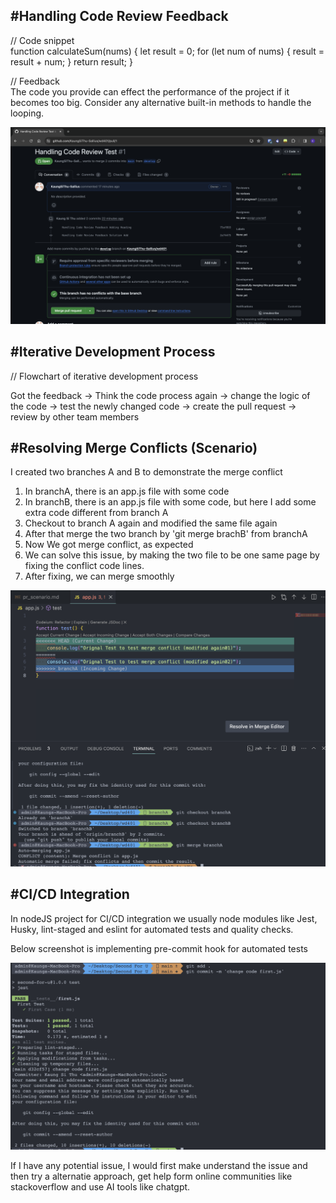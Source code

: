 <h2>#Handling Code Review Feedback</h2>

// Code snippet<br>
function calculateSum(nums) {
let result = 0;
for (let num of nums) {
result = result + num;
}
return result;
}

// Feedback<br>
The code you provide can effect the performance of the project if it becomes too big. Consider any alternative built-in methods to handle the looping.

<img src="problem1.png">

<h2>#Iterative Development Process</h2>

// Flowchart of iterative development process<br>

Got the feedback -> Think the code process again -> change the logic of the code -> test the newly changed code -> create the pull request -> review by other team members

<h2>#Resolving Merge Conflicts (Scenario)</h2>

<p>I created two branches A and B to demonstrate the merge conflict</p>
<ol>
    <li>In branchA, there is an app.js file with some code</li>
    <li>In branchB, there is an app.js file with some code, but here I add some extra code different from branch A</li>
    <li>Checkout to branch A again and modified the same file again</li>
    <li>After that merge the two branch by 'git merge brachB' from branchA</li>
    <li>Now We got merge conflict, as expected</li>
    <li>We can solve this issue, by making the two file to be one same page by fixing the conflict code lines.</li>
    <li>After fixing, we can merge smoothly</li>
</ol>

<img src="problem3.png">

<h2>#CI/CD Integration</h2>

<p>In nodeJS project for CI/CD integration we usually node modules like Jest, Husky, lint-staged and eslint for automated tests and quality checks.</p>

<p>Below screenshot is implementing pre-commit hook for automated tests</p>

<img src="problem4.png">

<p>If I have any potential issue, I would first make understand the issue and then try a alternatie approach, get help form online communities like stackoverflow and use AI tools like chatgpt.</p>
